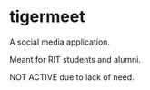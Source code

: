 # tigermeet
A social media application.

Meant for RIT students and alumni.

NOT ACTIVE due to lack of need.
